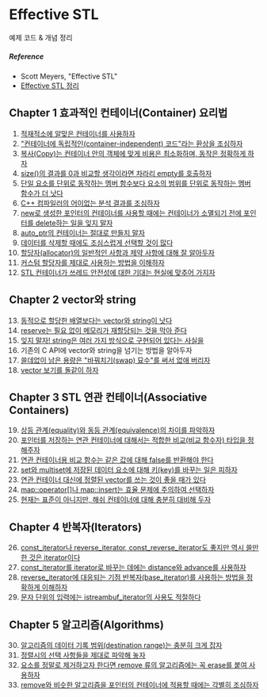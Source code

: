 # Effective STL

예제 코드 & 개념 정리

##### Reference

- Scott Meyers, "Effective STL"
- [Effective STL 정리](http://ajwmain.iptime.org/programming/book_summary/%5B02%5Deffective_stl/effective_stl.html#I12)

## Chapter 1   효과적인 컨테이너(Container) 요리법

1. [적재적소에 알맞은 컨테이너를 사용하자](https://github.com/wlsvy/TIL/blob/master/Document/C%2B%2B/EffectiveSTL/EffectiveSTL/EffectiveSTL/Item01.h)
2. ["컨테이너에 독립적인(container-independent) 코드"라는 환상을 조심하자](https://github.com/wlsvy/TIL/blob/master/Document/C%2B%2B/EffectiveSTL/EffectiveSTL/EffectiveSTL/Item02.h)
3. [복사(Copy)는 컨테이너 안의 객체에 맞게 비용은 최소화하며, 동작은 정확하게 하자](https://github.com/wlsvy/TIL/blob/master/Document/C%2B%2B/EffectiveSTL/EffectiveSTL/EffectiveSTL/Item03.h)
4. [size()의 결과를 0과 비교할 생각이라면 차라리 empty를 호출하자](https://github.com/wlsvy/TIL/blob/master/Document/C%2B%2B/EffectiveSTL/EffectiveSTL/EffectiveSTL/Item04.h)
5. [단일 요소를 단위로 동작하는 멤버 함수보다 요소의 범위를 단위로 동작하는 멤버 함수가 더 낫다](https://github.com/wlsvy/TIL/blob/master/Document/C%2B%2B/EffectiveSTL/EffectiveSTL/EffectiveSTL/Item05.h)
6. [C++ 컴파일러의 어이없는 분석 결과를 조심하자](https://github.com/wlsvy/TIL/blob/master/Document/C%2B%2B/EffectiveSTL/EffectiveSTL/EffectiveSTL/Item06.h)
7. [new로 생성한 포인터의 컨테이너를 사용할 때에는 컨테이너가 소멸되기 전에 포인터를 delete하는 일을 잊지 말자](https://github.com/wlsvy/TIL/blob/master/Document/C%2B%2B/EffectiveSTL/EffectiveSTL/EffectiveSTL/Item07.h)
8. [auto_ptr의 컨테이너는 절대로 만들지 말자](https://github.com/wlsvy/TIL/blob/master/Document/C%2B%2B/EffectiveSTL/EffectiveSTL/EffectiveSTL/Item08.h)
9. [데이터를 삭제할 때에도 조심스럽게 선택할 것이 많다](https://github.com/wlsvy/TIL/blob/master/Document/C%2B%2B/EffectiveSTL/EffectiveSTL/EffectiveSTL/Item09.h)
10. [할당자(allocator)의 일반적인 사항과 제약 사항에 대해 잘 알아두자](https://github.com/wlsvy/TIL/blob/master/Document/C%2B%2B/EffectiveSTL/EffectiveSTL/EffectiveSTL/Item10.h)
11. [커스텀 할당자를 제대로 사용하는 방법을 이해하자](https://github.com/wlsvy/TIL/blob/master/Document/C%2B%2B/EffectiveSTL/EffectiveSTL/EffectiveSTL/Item11.h)
12. [STL 컨테이너가 쓰레드 안전성에 대한 기대는 현실에 맞추어 가지자](https://github.com/wlsvy/TIL/blob/master/Document/C%2B%2B/EffectiveSTL/EffectiveSTL/EffectiveSTL/Item12.h)

## Chapter 2   vector와 string

13. [동적으로 할당한 배열보다는 vector와 string이 낫다](https://github.com/wlsvy/TIL/blob/master/Document/C%2B%2B/EffectiveSTL/EffectiveSTL/EffectiveSTL/Item13.h)
14. [reserve는 필요 없이 메모리가 재할당되는 것을 막아 준다](https://github.com/wlsvy/TIL/blob/master/Document/C%2B%2B/EffectiveSTL/EffectiveSTL/EffectiveSTL/Item14.h)
15. [잊지 말자! string은 여러 가지 방식으로 구현되어 있다는 사실을](https://github.com/wlsvy/TIL/blob/master/Document/C%2B%2B/EffectiveSTL/EffectiveSTL/EffectiveSTL/Item15.h)
16. 기존의 C API에 vector와 string을 넘기는 방법을 알아두자
17. [쓸데없이 남은 용량은 "바꿔치기(swap) 묘수"를 써서 없애 버리자](https://github.com/wlsvy/TIL/blob/master/Document/C%2B%2B/EffectiveSTL/EffectiveSTL/EffectiveSTL/Item17.h)
18. [vector<bool> 보기를 돌같이 하자](https://github.com/wlsvy/TIL/blob/master/Document/C%2B%2B/EffectiveSTL/EffectiveSTL/EffectiveSTL/Item18.h)

## Chapter 3   STL 연관 컨테이너(Associative Containers)

19. [상등 관계(equality)와 동등 관계(equivalence)의 차이를 파악하자](https://github.com/wlsvy/TIL/blob/master/Document/C%2B%2B/EffectiveSTL/EffectiveSTL/EffectiveSTL/Item19.h)
20. [포인터를 저장하는 연관 컨테이너에 대해서는 적합한 비교(비교 함수자) 타입을 정해주자](https://github.com/wlsvy/TIL/blob/master/Document/C%2B%2B/EffectiveSTL/EffectiveSTL/EffectiveSTL/Item20.h)
21. [연관 컨테이너용 비교 함수는 같은 값에 대해 false를 반환해야 한다](https://github.com/wlsvy/TIL/blob/master/Document/C%2B%2B/EffectiveSTL/EffectiveSTL/EffectiveSTL/Item21.h)
22. [set와 multiset에 저장된 데이터 요소에 대해 키(key)를 바꾸는 일은 피하자](https://github.com/wlsvy/TIL/blob/master/Document/C%2B%2B/EffectiveSTL/EffectiveSTL/EffectiveSTL/Item22.h)
23. [연관 컨테이너 대신에 정렬된 vector를 쓰는 것이 좋을 때가 있다](https://github.com/wlsvy/TIL/blob/master/Document/C%2B%2B/EffectiveSTL/EffectiveSTL/EffectiveSTL/Item23.h)
24. [map::operator[]나 map::insert는 효율 문제에 주의하여 선택하자](https://github.com/wlsvy/TIL/blob/master/Document/C%2B%2B/EffectiveSTL/EffectiveSTL/EffectiveSTL/Item24.h)
25. [현재는 표준이 아니지만, 해쉬 컨테이너에 대해 충분히 대비해 두자](https://github.com/wlsvy/TIL/blob/master/Document/C%2B%2B/EffectiveSTL/EffectiveSTL/EffectiveSTL/Item25.h)

## Chapter 4   반복자(Iterators)

26. [const_iterator나 reverse_iterator, const_reverse_iterator도 좋지만 역시 쓸만한 것은 iterator이다](https://github.com/wlsvy/TIL/blob/master/Document/C%2B%2B/EffectiveSTL/EffectiveSTL/EffectiveSTL/Item26.md)
27. [const_iterator를 iterator로 바꾸는 데에는 distance와 advance를 사용하자](https://github.com/wlsvy/TIL/blob/master/Document/C%2B%2B/EffectiveSTL/EffectiveSTL/EffectiveSTL/Item27.h)
28. [reverse_iterator에 대응되는 기점 반복자(base_iterator)를 사용하는 방법을 정확하게 이해하자](https://github.com/wlsvy/TIL/blob/master/Document/C%2B%2B/EffectiveSTL/EffectiveSTL/EffectiveSTL/Item28.md)
29. [문자 단위의 입력에는 istreambuf_iterator의 사용도 적절하다](https://github.com/wlsvy/TIL/blob/master/Document/C%2B%2B/EffectiveSTL/EffectiveSTL/EffectiveSTL/Item29.h)

## Chapter 5   알고리즘(Algorithms)

30. [알고리즘의 데이터 기록 범위(destination range)는 충분히 크게 잡자](https://github.com/wlsvy/TIL/blob/master/Document/C%2B%2B/EffectiveSTL/EffectiveSTL/EffectiveSTL/Item30.h)
31. [정렬시의 선택 사항들을 제대로 파악해 놓자](https://github.com/wlsvy/TIL/blob/master/Document/C%2B%2B/EffectiveSTL/EffectiveSTL/EffectiveSTL/Item31.h)
32. [요소를 정말로 제거하고자 한다면 remove 류의 알고리즘에는 꼭 erase를 붙여 사용하자](https://github.com/wlsvy/TIL/blob/master/Document/C%2B%2B/EffectiveSTL/EffectiveSTL/EffectiveSTL/Item32.md)
33. [remove와 비슷한 알고리즘을 포인터의 컨테이너에 적용할 때에는 각별히 조심하자](https://github.com/wlsvy/TIL/blob/master/Document/C%2B%2B/EffectiveSTL/EffectiveSTL/EffectiveSTL/Item33.h)

<!--
(https://github.com/wlsvy/TIL/blob/master/Document/C%2B%2B/EffectiveSTL/EffectiveSTL/EffectiveSTL/Item33.h)


remove와 비슷한 알고리즘을 포인터의 컨테이너에 적용할 때에는 각별히 조심하자 / 219
정렬된 범위에 대해 동작하는 알고리즘이 어떤 것들인지 파악해 두자 / 224
대소문자를 구분하지 않는 문자열 비교는 mismatch 아니면 lexicographical_compare를 써서 간단히 구현할 수 있다 / 229
copy_if를 적절히 구현해 사용하자 / 234
범위 내의 데이터 값을 요약하거나 더하는 데에는 accumulate나 for_each를 사용하자 / 237

## Chapter 6   함수자, 함수 객체, 함수, 기타 등등

함수자 클래스는 값으로 전달되도록(pass-by-value) 설계하자 / 246
술어 구문은 순수 함수로 만들자 / 250
함수자 클래스는 어댑터 적용이 가능하게(adaptable) 만들자 / 255
ptr_fun, mem_fun, mem_fun_ref의 존재에는 분명한 이유가 있다 / 260
less<T>는 operator<의 의미임을 꼭 알아두자 / 266

## Chapter 7   STL 프로그래밍을 더 재미있게 해주는 팁 모음

어설프게 손으로 작성한 루프보다는 알고리즘이 더 낫다 / 272
★ 같은 이름을 가진 것이 있다면 일반 알고리즘 함수보다 멤버 함수가 더 낫다 / 282
count, find, binary_search, lower_bound, upper_bound, 그리고 equal_range를 제대로 파악해 두자 / 286
★ 알고리즘의 매개 변수로는 함수 대신 함수 객체가 괜찮다 / 297
쓰기 전용(write-only) 코드는 만들지 말자 / 302
용도에 맞는 헤더를 항상 #include하자 / 306
STL에 관련된 컴파일러 진단 메시지를 해석하는 능력을 가지자 / 308
STL 관련 웹 사이트와 친구하자 / 318
-->
